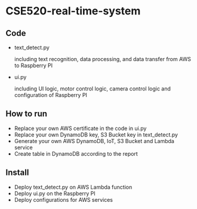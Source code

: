 # CSE520-real-time-system

## Code
- text_detect.py 

  including text recognition, data processing, and data transfer from AWS to Raspberry PI

- ui.py

  including UI logic, motor control logic, camera control logic and configuration of Raspberry PI
  
  
## How to run

- Replace your own AWS certificate in the code in ui.py
- Replace your own DynamoDB key, S3 Bucket key in text_detect.py
- Generate your own AWS DynamoDB, IoT, S3 Bucket and Lambda service
- Create table in DynamoDB according to the report

## Install

- Deploy text_detect.py on AWS Lambda function
- Deploy ui.py on the Raspberry PI
- Deploy configurations for AWS services
